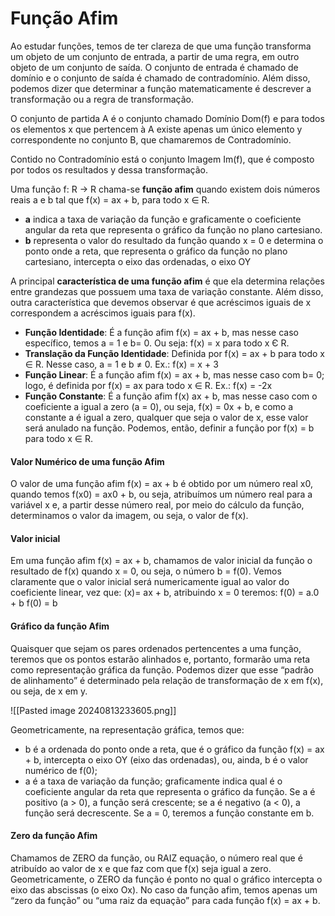 
# Função Afim

Ao estudar funções, temos de ter clareza de que uma função transforma um objeto de um conjunto de entrada, a partir de uma regra, em outro objeto de um conjunto de saída. O conjunto de entrada é chamado de domínio e o conjunto de saída é chamado de contradomínio. Além disso, podemos dizer que determinar a função matematicamente é descrever a transformação ou a regra de transformação.

O conjunto de partida A é o conjunto chamado Domínio Dom(f) e para todos os elementos x que pertencem à A existe apenas um único elemento y correspondente no conjunto B, que chamaremos de Contradomínio.

Contido no Contradomínio está o conjunto Imagem Im(f), que é composto por todos os resultados y dessa transformação.

Uma função f: R → R chama-se **função afim** quando existem dois números reais a e b tal que f(x) = ax + b, para todo x ∈ R.

- **a** indica a taxa de variação da função e graficamente o coeficiente angular da reta que representa o gráfico da função no plano cartesiano.
- **b** representa o valor do resultado da função quando x = 0 e determina o ponto onde a reta, que representa o gráfico da função no plano cartesiano, intercepta o eixo das ordenadas, o eixo OY

A principal **característica de uma função afim** é que ela determina relações entre grandezas que possuem uma taxa de variação constante. Além disso, outra característica que devemos observar é que acréscimos iguais de x correspondem a acréscimos iguais para f(x).

- **Função Identidade**: É a função afim f(x) = ax + b, mas nesse caso específico, temos a = 1 e b= 0. Ou seja: f(x) = x para todo x Є R.
- **Translação da Função Identidade**: Definida por f(x) = ax + b para todo x ∈ R. Nesse caso, a = 1 e b ≠ 0. Ex.: f(x) = x + 3
- **Função Linear**: É a função afim f(x) = ax + b, mas nesse caso com b= 0; logo, é definida por f(x) = ax para todo x ∈ R. Ex.: f(x) = -2x
- **Função Constante**: É a função afim f(x) ax + b, mas nesse caso com o coeficiente a igual a zero (a = 0), ou seja, f(x) = 0x + b, e como a constante a é igual a zero, qualquer que seja o valor de x, esse valor será anulado na função. Podemos, então, definir a função por f(x) = b para todo x ∈ R.

#### Valor Numérico de uma função Afim

O valor de uma função afim f(x) = ax + b é obtido por um número real x0, quando temos f(x0) = ax0 + b, ou seja, atribuímos um número real para a variável x e, a partir desse número real, por meio do cálculo da função, determinamos o valor da imagem, ou seja, o valor de f(x).

#### Valor inicial

Em uma função afim f(x) = ax + b, chamamos de valor inicial da função o resultado de f(x) quando x = 0, ou seja, o número b = f(0). Vemos claramente que o valor inicial será numericamente igual ao valor do coeficiente linear, vez que: (x)= ax + b, atribuindo x = 0 teremos: f(0) = a.0 + b f(0) = b

#### Gráfico da função Afim

Quaisquer que sejam os pares ordenados pertencentes a uma função, teremos que os pontos estarão alinhados e, portanto, formarão uma reta como representação gráfica da função. Podemos dizer que esse “padrão de alinhamento” é determinado pela relação de transformação de x em f(x), ou seja, de x em y.

![[Pasted image 20240813233605.png]]

Geometricamente, na representação gráfica, temos que: 
- b é a ordenada do ponto onde a reta, que é o gráfico da função f(x) = ax + b, intercepta o eixo OY (eixo das ordenadas), ou, ainda, b é o valor numérico de f(0); 
- a é a taxa de variação da função; graficamente indica qual é o coeficiente angular da reta que representa o gráfico da função. Se a é positivo (a > 0), a função será crescente; se a é negativo (a < 0), a função será decrescente. Se a = 0, teremos a função constante em b.

#### Zero da função Afim

Chamamos de ZERO da função, ou RAIZ equação, o número real que é atribuído ao valor de x e que faz com que f(x) seja igual a zero. Geometricamente, o ZERO da função é ponto no qual o gráfico intercepta o eixo das abscissas (o eixo Ox). No caso da função afim, temos apenas um “zero da função” ou “uma raiz da equação” para cada função f(x) = ax + b.